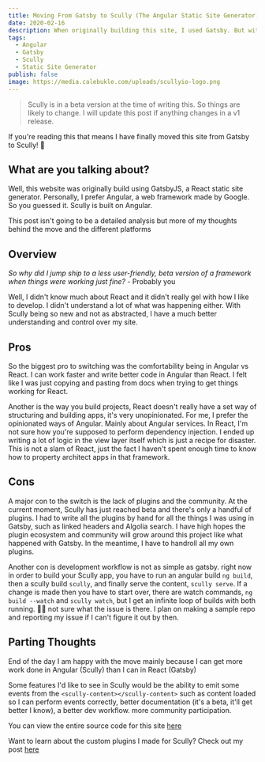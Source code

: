```yaml
---
title: Moving From Gatsby to Scully (The Angular Static Site Generator)
date: 2020-02-16
description: When originally building this site, I used Gatsby. But with the release of Scully, I jumped ship so I can use my favorite web framework, Angular instead of React. 
tags:
  - Angular
  - Gatsby
  - Scully
  - Static Site Generator
publish: false
image: https://media.calebukle.com/uploads/scullyio-logo.png
---
```



> Scully is in a beta version at the time of writing this. So things are likely to change. I will update this post if anything changes in a v1 release.

If you're reading this that means I have finally moved this site from Gatsby to Scully! 🎉

## What are you talking about?

Well, this website was originally build using GatsbyJS, a React static site generator. Personally, I prefer Angular, a web framework made by Google. So you guessed it. Scully is built on Angular. 

This post isn't going to be a detailed analysis but more of my thoughts behind the move and the different platforms

## Overview
_So why did I jump ship to a less user-friendly, beta version of a framework when things were working just fine?_ - Probably you

Well, I didn't know much about React and it didn't really gel with how I like to develop. I didn't understand a lot of what was happening either. With Scully being so new and not as abstracted, I have a much better understanding and control over my site. 

## Pros

So the biggest pro to switching was the comfortability being in Angular vs React. I can work faster and write better code in Angular than React. I felt like I was just copying and pasting from docs when trying to get things working for React. 

Another is the way you build projects, React doesn't really have a set way of structuring and building apps, it's very unopinionated. For me, I prefer the opinionated ways of Angular. Mainly about Angular services. In React, I'm not sure how you're supposed to perform dependency injection. I ended up writing a lot of logic in the view layer itself which is just a recipe for disaster.  This is not a slam of React, just the fact I haven't spent enough time to know how to property architect apps in that framework. 

## Cons

A major con to the switch is the lack of plugins and the community. At the current moment, Scully has just reached beta and there's only a handful of plugins. I had to write all the plugins by hand for all the things I was using in Gatsby, such as linked headers and Algolia search. I have high hopes the plugin ecosystem and community will grow around this project like what happened with Gatsby. In the meantime, I have to handroll all my own plugins. 

Another con is development workflow is not as simple as gatsby. right now in order to build your Scully app, you have to run an angular build `ng build`, then a scully build `scully`, and finally serve the content, `scully serve`. If a change is made then you have to start over, there are watch commands, `ng build --watch` and `scully watch`, but I get an infinite loop of builds with both running. 🤷‍♀️ not sure what the issue is there. I plan on making a sample repo and reporting my issue if I can't figure it out by then. 


## Parting Thoughts
End of the day I am happy with the move mainly because I can get more work done in Angular (Scully) than I can in React (Gatsby)

Some features I'd like to see in Scully would be the ability to emit some events from the `<scully-content></scully-content>` such as content loaded so I can perform events correctly, better documentation (it's a beta, it'll get better I know), a better dev workflow. more community participation. 

You can view the entire source code for this site [here](https://gitlab.com/caleb-ukle/portfolio)

Want to learn about the custom plugins I made for Scully? Check out my post [here](/blog/scully-plugins-for-algolia-search-and-html-header-tag-links)

